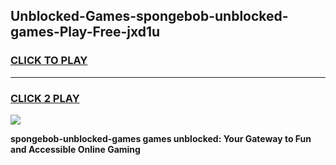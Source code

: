 
## Unblocked-Games-spongebob-unblocked-games-Play-Free-jxd1u
<h3>
<a href="https://premium76.site?title=spongebob-unblocked-games&ref=19M">CLICK TO PLAY</a></h3>
<hr>

<h3>
<a href="https://premium76.site?title=spongebob-unblocked-games&ref=19M">CLICK 2 PLAY</a>
  
</h3>

<a href="https://premium76.site?title=spongebob-unblocked-games&ref=19M"><img src="https://clearcache.store/games.png"></a>


**spongebob-unblocked-games games unblocked: Your Gateway to Fun and Accessible Online Gaming**
